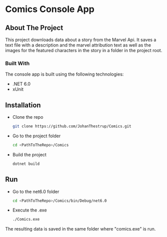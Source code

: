 # Comics Console App
<!-- ABOUT THE PROJECT -->
## About The Project

This project downloads data about a story from the Marvel Api. It saves a text file with a description and the marvel attribution text as well as the images for the featured characters in the story in a folder in the project root.

### Built With

The console app is built using the following technologies:

* .NET 6.0
* xUnit

<!-- GETTING STARTED -->
## Installation

* Clone the repo
  ```sh
  git clone https://github.com/JohanThestrup/Comics.git
  ```
* Go to the project folder
  ```sh
  cd <PathToTheRepo>/Comics
  ```
* Build the project
  ```sh
  dotnet build
  ```

<!-- USAGE EXAMPLES -->
## Run

* Go to the net6.0 folder
  ```sh
  cd <PathToTheRepo>/Comics/bin/Debug/net6.0
  ```
* Execute the .exe
  ```sh
  ./Comics.exe
  ```

The resulting data is saved in the same folder where "comics.exe" is run.